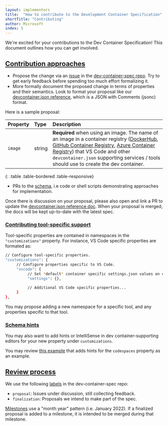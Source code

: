 ```yaml
---
layout: implementors
title:  "How to contribute to the Development Container Specification"
shortTitle: "Contributing"
author: Microsoft
index: 5
---
```


We're excited for your contributions to the Dev Container Specification! This document outlines how you can get involved. 

## <a href="#contribution-approaches" name="contribution-approaches" class="anchor"> Contribution approaches </a>

- Propose the change via an [issue](https://github.com/microsoft/dev-container-spec/issues) in the [dev-container-spec repo](https://github.com/microsoft/dev-container-spec). Try to get early feedback before spending too much effort formalizing it.
- More formally document the proposed change in terms of properties and their semantics. Look to format your proposal like our [devcontainer.json reference](../json_reference), which is a JSON with Comments (jsonc) format.

Here is a sample proposal:

| Property | Type  | Description |
|:------------------|:------------|:------------|
| `image`    | string      | **Required** when using an image. The name of an image in a container registry ([DockerHub](https://hub.docker.com), [GitHub Container Registry](https://docs.github.com/packages/guides/about-github-container-registry), [Azure Container Registry](https://azure.microsoft.com/services/container-registry/)) that VS Code and other `devcontainer.json` supporting services / tools should use to create the dev container. |
{: .table .table-bordered .table-responsive}

- PRs to the [schema](https://github.com/microsoft/vscode/blob/main/extensions/configuration-editing/schemas/devContainer.schema.src.json), i.e code or shell scripts demonstrating approaches for implementation.

Once there is discussion on your proposal, please also open and link a PR to update the [devcontainer.json reference doc](https://aka.ms/devcontainer.json). When your proposal is merged, the docs will be kept up-to-date with the latest spec.

### <a href="#tool-specific-support" name="tool-specific-support" class="anchor"> Contributing tool-specific support </a>

Tool-specific properties are contained in namespaces in the `"customizations"` property. For instance, VS Code specific properties are formated as:

```bash
// Configure tool-specific properties.
"customizations": {
     // Configure properties specific to VS Code.
     "vscode": {
          // Set *default* container specific settings.json values on container create.
          "settings": {},
			
          // Additional VS Code specific properties...
     }
},
```

You may propose adding a new namespace for a specific tool, and any properties specific to that tool.

### <a href="#schema-hints" name="schema-hints" class="anchor"> Schema hints </a>

You may also want to add hints or IntelliSense in dev container-supporting editors for your new property under `customizations`. 

You may review [this example](https://github.com/microsoft/vscode/pull/150555) that adds hints for the `codespaces` property as an example.

## <a href="#review-process" name="review-process" class="anchor"> Review process </a>

We use the following [labels](https://github.com/microsoft/dev-container-spec/labels) in the dev-container-spec repo:

- `proposal`: Issues under discussion, still collecting feedback.
- `finalization`: Proposals we intend to make part of the spec.

[Milestones](https://github.com/microsoft/dev-container-spec/milestones) use a "month year" pattern (i.e. January 2022). If a finalized proposal is added to a milestone, it is intended to be merged during that milestone.